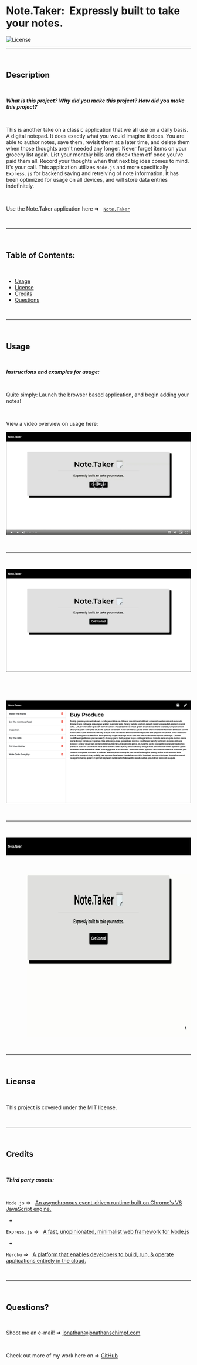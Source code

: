 # Note.Taker: ‏‏‎ ‎Expressly built to take your notes.‏‏‎
‎‎![License](https://img.shields.io/static/v1?label=License&message=MIT&color=brightgreen) 
  

  ---
  
  <p>&nbsp;<p>
    

## Description 

<p>&nbsp;<p>

<strong><em>What is this project? Why did you make this project? How did you make this project?</strong></em>

<p>&nbsp;<p>

This is another take on a classic application that we all use on a daily basis. A digital notepad. It does exactly what you would imagine it does. You are able to author notes, save them, revisit them at a later time, and delete them when those thoughts aren't needed any longer. Never forget items on your grocery list again. List your monthly bills and check them off once you've paid them all. Record your thoughts when that next big idea comes to mind. It's your call. This application utilizes `Node.js` and more specifically `Express.js` for backend saving and retreiving of note information. It has been optimized for usage on all devices, and will store data entries indefinitely. 

<p>&nbsp;<p>


Use the Note.Taker application here =>‏‏‎ ‎‏‏‎ ‎‏‏‎ ‎‏‏‎[` Note.Taker `](https://note-taker-express-js.herokuapp.com/)


<p>&nbsp;<p>


---

<p>&nbsp;<p>


## Table of Contents: 

<p>&nbsp;<p>

* [Usage](#usage)
* [License](#license)
* [Credits](#credits)
* [Questions](#questions)

<p>&nbsp;<p>

---

<p>&nbsp;<p>


## Usage


<p>&nbsp;<p>


<strong><em>Instructions and examples for usage:</strong></em>

<p>&nbsp;<p>

Quite simply: Launch the browser based application, and begin adding your notes!

<p>&nbsp;<p>


View a video overview on usage here:

[![IMAGE](readme_content/note.taker_videograb.png)](https://drive.google.com/file/d/1IkaGaSxINtcAyajpjBFbU8PnzvfVZ8Wf/view) 

<p>&nbsp;<p>

---

<p>&nbsp;<p>

[![Sample](readme_content/note.taker_main.png)](https://note-taker-express-js.herokuapp.com/)

<p>&nbsp;<p>

<p>&nbsp;<p>

[![Sample](readme_content/note.taker_second.png)](https://note-taker-express-js.herokuapp.com/)


<p>&nbsp;<p>

---

<p>&nbsp;<p>




<kbd>
<p align= "center">
  <img  width="979" height="542" src="readme_content/note.taker.gif" alt="animated" />
</p>
</kbd>



<p>&nbsp;<p>


---


<p>&nbsp;<p>


## License


<p>&nbsp;<p>


This project is covered under the MIT license. 


<p>&nbsp;<p>


---


<p>&nbsp;<p>


## Credits


<p>&nbsp;<p>


<strong><em>Third party assets:</strong></em>


<p>&nbsp;<p>

`Node.js` =>‏‏‎ ‎ ‏‏‎ ‎[An asynchronous event-driven runtime built on Chrome's V8 JavaScript engine.](https://nodejs.org/en/)

<p>&nbsp;‏‏‎‏‏‎ ‎<strong>+</strong></p>


`Express.js` =>‏‏‎ ‎ ‏‏‎ ‎[A fast, unopinionated, minimalist web framework for Node.js](https://expressjs.com/)


<p>&nbsp;‏‏‎‏‏‎ ‎<strong>+</strong></p>


`Heroku` =>‏‏‎ ‎ ‏‏‎ ‎[A platform that enables developers to build, run, & operate applications entirely in the cloud.](https://www.heroku.com)



<p>&nbsp;<p>


---


<p>&nbsp;<p>



## Questions?


<p>&nbsp;<p>


Shoot me an e-mail! => jonathan@jonathanschimpf.com

<p>&nbsp;<p>


Check out more of my work here on =>
[GitHub](http://github.com/jonathanschimpf)

<p>&nbsp;<p>



